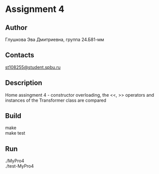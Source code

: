 # Assignment 4
## Author
Глушкова Эва Дмитриевна, группа 24.Б81-мм
## Contacts
st108255@student.spbu.ru
## Description
Home assingment 4 - constructor overloading, the <<, >> operators and instances of the Transformer class are compared
## Build
make <br />
make test
## Run
./MyPro4 <br />
./test-MyPro4
